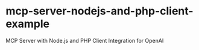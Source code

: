 # mcp-server-nodejs-and-php-client-example
MCP Server with Node.js and PHP Client Integration for OpenAI
